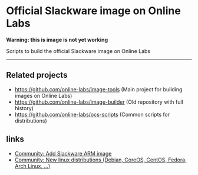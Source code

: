Official Slackware image on Online Labs
=======================================

**Warning: this is image is not yet working**

Scripts to build the official Slackware image on Online Labs

---

Related projects
----------------

- https://github.com/online-labs/image-tools (Main project for building images on Online Labs)
- https://github.com/online-labs/image-builder (Old repository with full history)
- https://github.com/online-labs/ocs-scripts (Common scripts for distributions)

links
-----

- [Community: Add Slackware ARM image](https://community.cloud.online.net/t/add-slackware-arm-image/355?u=manfred)
- [Community: New linux distributions (Debian, CoreOS, CentOS, Fedora, Arch Linux, ...)](https://community.cloud.online.net/t/official-new-linux-distributions-debian-coreos-centos-fedora-arch-linux/229?u=manfred)
